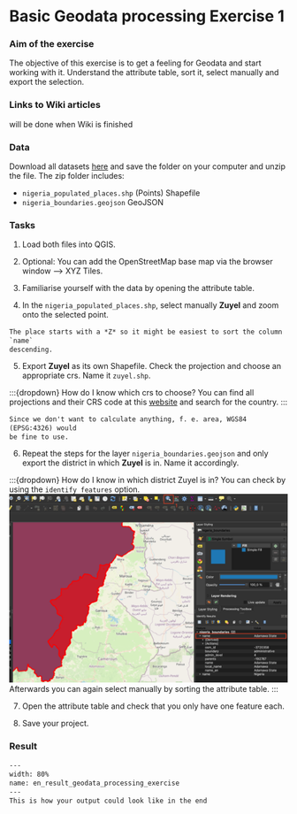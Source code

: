 # Basic Geodata processing Exercise 1 

### Aim of the exercise
The objective of this exercise is to get a feeling for Geodata and start working 
with it. Understand the attribute table, sort it, select manually and export the 
selection.

### Links to Wiki articles
will be done when Wiki is finished

### Data
Download all datasets [here](https://nexus.heigit.org/repository/gis-training-resource-center/Modul_2/Modul_2_Exercise_1_Basic_Geodata_Processing/Modul2_Basic_Geodata_Processing_exercise.zip) 
and save the folder on your computer and unzip the file. The zip folder includes:

- `nigeria_populated_places.shp` (Points) Shapefile
- `nigeria_boundaries.geojson` GeoJSON

### Tasks

1. Load both files into QGIS.

2. Optional: You can add the OpenStreetMap base map via the browser window --> 
   XYZ Tiles. 

3. Familiarise yourself with the data by opening the attribute table.

4. In the `nigeria_populated_places.shp`, select manually **Zuyel** and zoom 
   onto the selected point. 

```{Hint}
The place starts with a *Z* so it might be easiest to sort the column `name` 
descending.
```

5. Export **Zuyel** as its own Shapefile. Check the projection and choose an 
   appropriate crs. Name it `zuyel.shp`.

:::{dropdown} How do I know which crs to choose?
You can find all projections and their CRS code at this [website](http://epsg.io) 
and search for the country. 
:::

```{Note}
Since we don't want to calculate anything, f. e. area, WGS84 (EPSG:4326) would 
be fine to use.
```

6. Repeat the steps for the layer `nigeria_boundaries.geojson` and only export 
the district in which **Zuyel** is in. Name it accordingly.

:::{dropdown} How do I know in which district Zuyel is in?
You can check by using the `identify features` option.
![Check district by clicking](fig/modul2_ex_nigeria_district.png)
Afterwards you can again select manually by sorting the attribute table.
:::

7. Open the attribute table and check that you only have one feature each.

8. Save your project.

### Result

```{figure} /fig/en_result_geodata_processing_exercise.png
---
width: 80%
name: en_result_geodata_processing_exercise
---
This is how your output could look like in the end
```